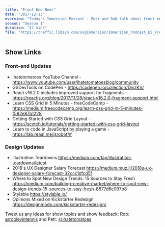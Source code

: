 ```yaml
---
title: "Front End News"
date: "2017-12-13"
overview: "Today's Immersion Podcast - Petr and Rob talk about front end developer and designer news. We had some connectivity issues so we had to record both respective parts separately."
season: "Season 1"
duration: "17 mins"
file: "https://traffic.libsyn.com/svgimmersion/Immersion_Podcast_E5_Front_End_News.mp3"
---
```


## Show Links
 
### Front-end Updates
* Ihatetomatoes YouTube Channel - https://www.youtube.com/user/ihatetomatoesblog/community
* GSDevTools on CodePen - https://codepen.io/collection/DjyzKV/
* React v16.2.0 includes improved support for fragments - https://reactjs.org/blog/2017/11/28/react-v16.2.0-fragment-support.html
* Learn CSS Grid in 5 Minutes - freeCodeCamp - https://medium.freecodecamp.org/learn-css-grid-in-5-minutes-f582e87b1228
* Getting Started with CSS Grid Layout - https://scotch.io/tutorials/getting-started-with-css-grid-layout
* Learn to code in JavaScript by playing a game - https://lab.reaal.me/jsrobot/#

### Design Updates
* Illustration Teardowns https://medium.com/tag/illustration-teardowns/latest
* 2018's UX Designer Salary Forecast https://medium.muz.li/2018s-ux-designer-salary-forecast-32ccc1dfcd5f
* Where to Spot New Design Trends: 15 Sources to Stay Fresh https://medium.com/building-creative-market/where-to-spot-new-design-trends-15-sources-to-stay-fresh-8877d6e097b8
* Stylable https://stylable.io/
* Opinions Mixed on Kickstarter Redesign https://designmodo.com/kickstarter-redesign/

Tweet us any ideas for show topics and show feedback: Rob:
[@roblevintennis](https://twitter.com/roblevintennis) and Petr:
[@ihatetomatoes](https://twitter.com/ihatetomatoes)
